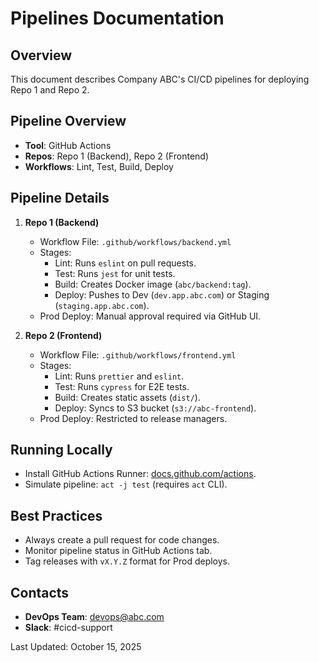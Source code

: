 # Pipelines Documentation

## Overview
This document describes Company ABC's CI/CD pipelines for deploying Repo 1 and Repo 2.

## Pipeline Overview
- **Tool**: GitHub Actions
- **Repos**: Repo 1 (Backend), Repo 2 (Frontend)
- **Workflows**: Lint, Test, Build, Deploy

## Pipeline Details
1. **Repo 1 (Backend)**
   - Workflow File: `.github/workflows/backend.yml`
   - Stages:
     - Lint: Runs `eslint` on pull requests.
     - Test: Runs `jest` for unit tests.
     - Build: Creates Docker image (`abc/backend:tag`).
     - Deploy: Pushes to Dev (`dev.app.abc.com`) or Staging (`staging.app.abc.com`).
   - Prod Deploy: Manual approval required via GitHub UI.

2. **Repo 2 (Frontend)**
   - Workflow File: `.github/workflows/frontend.yml`
   - Stages:
     - Lint: Runs `prettier` and `eslint`.
     - Test: Runs `cypress` for E2E tests.
     - Build: Creates static assets (`dist/`).
     - Deploy: Syncs to S3 bucket (`s3://abc-frontend`).
   - Prod Deploy: Restricted to release managers.

## Running Locally
- Install GitHub Actions Runner: [docs.github.com/actions](https://docs.github.com/en/actions).
- Simulate pipeline: `act -j test` (requires `act` CLI).

## Best Practices
- Always create a pull request for code changes.
- Monitor pipeline status in GitHub Actions tab.
- Tag releases with `vX.Y.Z` format for Prod deploys.

## Contacts
- **DevOps Team**: devops@abc.com
- **Slack**: #cicd-support

Last Updated: October 15, 2025
